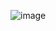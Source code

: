 ![image](https://github.com/user-attachments/assets/8d2f0b62-1428-4032-b61d-604240d17c7e)


<!---
badtimeswithscar/badtimeswithscar is a ✨ special ✨ repository because its `README.md` (this file) appears on your GitHub profile.
You can click the Preview link to take a look at your changes.
--->
